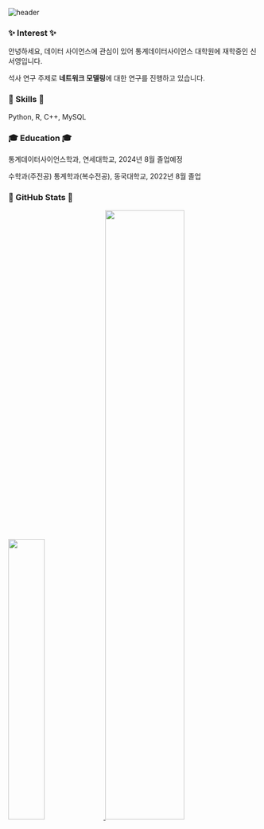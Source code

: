 

![header](https://capsule-render.vercel.app/api?type=waving&color=f1f1f9&height=200&text=Welcome!&animation=fadeIn&fontSize=60&fontAlignY=35)

### ✨ Interest ✨
안녕하세요, 데이터 사이언스에 관심이 있어 통계데이터사이언스 대학원에 재학중인 신서영입니다.

석사 연구 주제로 **네트워크 모델링**에 대한 연구를 진행하고 있습니다.


### 📌 Skills 📌
Python, R, C++, MySQL


### 🎓 Education 🎓
통계데이터사이언스학과, 연세대학교, 2024년 8월 졸업예정


수학과(주전공) 통계학과(복수전공), 동국대학교, 2022년 8월 졸업


### 👀 GitHub Stats 👀
<a href="https://github.com/anuraghazra/github-readme-stats">
    <img src="https://github-readme-stats.vercel.app/api/top-langs/?username=seoyongz&layout=donut&show_icons=true&theme=material-palenight&hide_border=true&bg_color=f7f7f9&icon_color=42BDE5&text_color=51515c&title_color=42BDE5&count_private=true&exclude_repo=Face-Transfer-Application" width=38% />
</a>    
<a href="https://github.com/anuraghazra/github-readme-stats">
  <img src="https://github-readme-stats.vercel.app/api?username=seoyongz&show_icons=true&theme=material-palenight&hide_border=true&bg_color=f7f7f9&icon_color=75BDE0&text_color=51515c&fontSize=2&title_color=42BDE5&count_private=true" width=56% />
</a>
<!-- <a href="https://github.com/ashutosh00710/github-readme-activity-graph">
    <img src="https://github-readme-activity-graph.vercel.app/graph?username=seoyongz&theme=react-dark&bg_color=f7f7f9&hide_border=true&line=42BDE5&color=42BDE5" width=94%/>
</a> -->
